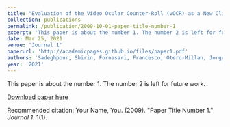 ```yaml
---
title: "Evaluation of the Video Ocular Counter-Roll (vOCR) as a New Clinical Test of Otolith Function in Peripheral Vestibulopathy"
collection: publications
permalink: /publication/2009-10-01-paper-title-number-1
excerpt: 'This paper is about the number 1. The number 2 is left for future work.'
date: Mar 25, 2021
venue: 'Journal 1'
paperurl: 'http://academicpages.github.io/files/paper1.pdf'
authors: 'Sadeghpour, Shirin, Fornasari, Francesco, Otero-Millan, Jorge, Carey, John P, Zee, David S, Kheradmand, Amir'
year: '2021'
---
```

This paper is about the number 1. The number 2 is left for future work.

[Download paper here](http://academicpages.github.io/files/paper1.pdf)

Recommended citation: Your Name, You. (2009). "Paper Title Number 1." <i>Journal 1</i>. 1(1).
